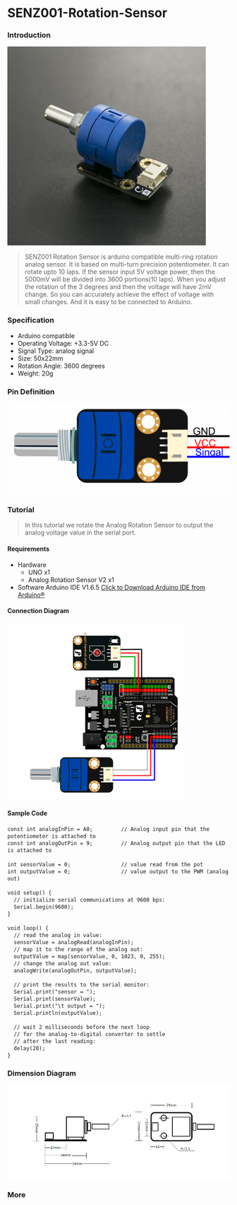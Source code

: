 # SENZ001-Rotation-Sensor


### Introduction

![](https://github.com/FizzyStudio/SENZ001-Rotation-Sensor/blob/master/pic/SENZ001.jpg) 

> SENZ001 Rotation Sensor is arduino compatible multi-ring rotation analog sensor. 
It is based on multi-turn precision potentiometer. It can rotate upto 10 laps. 
If the sensor input 5V voltage power, then the 5000mV will be divided into 3600 portions(10 laps). 
When you adjust the rotation of the 3 degrees and then the voltage will have 2mV change. 
So you can accurately achieve the effect of voltage with small changes. 
And it is easy to be connected to Arduino. 

### Specification

* Arduino compatible
* Operating Voltage: +3.3-5V DC
* Signal Type: analog signal
* Size: 50x22mm
* Rotation Angle: 3600 degrees
* Weight: 20g

### Pin Definition
![](https://github.com/FizzyStudio/SENZ001-Rotation-Sensor/blob/master/pic/SENZ001_pin.png)  


### Tutorial

> In this tutorial we rotate the Analog Rotation Sensor to output the analog voltage value in the serial port.

#### Requirements

* Hardware
    * UNO x1
    * Analog Rotation Sensor V2 x1
* Software
    Arduino IDE V1.6.5 [Click to Download Arduino IDE from Arduino®](https://www.arduino.cc/en/Main/Software)


#### Connection Diagram
![](https://github.com/FizzyStudio/SENZ001-Rotation-Sensor/blob/master/pic/SENZ001_Connection.png) 


#### Sample Code


    const int analogInPin = A0;         // Analog input pin that the potentiometer is attached to
    const int analogOutPin = 9;         // Analog output pin that the LED is attached to

    int sensorValue = 0;                // value read from the pot
    int outputValue = 0;                // value output to the PWM (analog out)
    
    void setup() {
      // initialize serial communications at 9600 bps:
      Serial.begin(9600);
    }
    
    void loop() {
      // read the analog in value:
      sensorValue = analogRead(analogInPin);
      // map it to the range of the analog out:
      outputValue = map(sensorValue, 0, 1023, 0, 255);
      // change the analog out value:
      analogWrite(analogOutPin, outputValue);
    
      // print the results to the serial monitor:
      Serial.print("sensor = ");
      Serial.print(sensorValue);
      Serial.print("\t output = ");
      Serial.println(outputValue);
    
      // wait 2 milliseconds before the next loop
      // for the analog-to-digital converter to settle
      // after the last reading:
      delay(20);
    }



### Dimension Diagram
![](https://github.com/FizzyStudio/SENZ001-Rotation-Sensor/blob/master/pic/SENZ001_Dimension.png) 



### More

